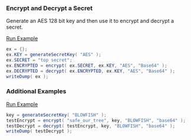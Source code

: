 ### Encrypt and Decrypt a Secret

Generate an AES 128 bit key and then use it to encrypt and decrypt a secret.

<a href="https://try.boxlang.io/?code=eJxLrVCwVaiuteZKrdDzdo0EctJT81KLEktSg1OTi1JLvFMrNRSUHF2DlRQ0wYqCXZ2DXEOA6pRK8gsUisGKlMAyrn7OQZEBIa4uQMnUvOSiyoISDQW4Dh0FiA06ENOAlFNicaqZCcxcF1eE7pRUhG64qXgNKC%2FKLEl1Kc0tAOkBCQAA8t497g%3D%3D" target="_blank">Run Example</a>

```java
ex = {};
ex.KEY = generateSecretKey( "AES" );
ex.SECRET = "top secret";
ex.ENCRYPTED = encrypt( ex.SECRET, ex.KEY, "AES", "Base64" );
ex.DECRYPTED = decrypt( ex.ENCRYPTED, ex.KEY, "AES", "Base64" );
writeDump( ex );

```


### Additional Examples

<a href="https://try.boxlang.io/?code=eJzLTq1UsFVIT81LLUosSQ1OTS5KLfFOrdRQUHLy8Q938wz2UFLQtOYqSS0ucc1LLqosKAEqT4WwgIqKE9NS4%2FNLi%2BJLilJTlXQUslMrdZC0AtlJicWpZiZwQ1xSYYakpEINQTKbgAHlRZklqS6luQUQTTCzgDIAOTM%2FrQ%3D%3D" target="_blank">Run Example</a>

```java
key = generateSecretKey( "BLOWFISH" );
testEncrypt = encrypt( "safe_our_tree", key, "BLOWFISH", "base64" );
testDecrypt = decrypt( testEncrypt, key, "BLOWFISH", "base64" );
writeDump( testDecrypt );

```


